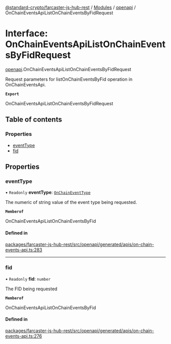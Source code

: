 [@standard-crypto/farcaster-js-hub-rest](../README.md) / [Modules](../modules.md) / [openapi](../modules/openapi.md) / OnChainEventsApiListOnChainEventsByFidRequest

# Interface: OnChainEventsApiListOnChainEventsByFidRequest

[openapi](../modules/openapi.md).OnChainEventsApiListOnChainEventsByFidRequest

Request parameters for listOnChainEventsByFid operation in OnChainEventsApi.

**`Export`**

OnChainEventsApiListOnChainEventsByFidRequest

## Table of contents

### Properties

- [eventType](openapi.OnChainEventsApiListOnChainEventsByFidRequest.md#eventtype)
- [fid](openapi.OnChainEventsApiListOnChainEventsByFidRequest.md#fid)

## Properties

### eventType

• `Readonly` **eventType**: [`OnChainEventType`](../enums/openapi.OnChainEventType.md)

The numeric of string value of the event type being requested.

**`Memberof`**

OnChainEventsApiListOnChainEventsByFid

#### Defined in

[packages/farcaster-js-hub-rest/src/openapi/generated/apis/on-chain-events-api.ts:283](https://github.com/standard-crypto/farcaster-js/blob/main/packages/farcaster-js-hub-rest/src/openapi/generated/apis/on-chain-events-api.ts#L283)

___

### fid

• `Readonly` **fid**: `number`

The FID being requested

**`Memberof`**

OnChainEventsApiListOnChainEventsByFid

#### Defined in

[packages/farcaster-js-hub-rest/src/openapi/generated/apis/on-chain-events-api.ts:276](https://github.com/standard-crypto/farcaster-js/blob/main/packages/farcaster-js-hub-rest/src/openapi/generated/apis/on-chain-events-api.ts#L276)
